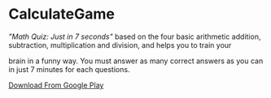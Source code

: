# CalculateGame

*"Math Quiz: Just in 7 seconds"* based on the four basic arithmetic addition, subtraction, multiplication and division, and helps you to train your

brain in a funny way. You must answer as many correct answers as you can in just 7 minutes for each questions.

[Download From Google Play](https://play.google.com/store/apps/details?id=com.byrm.asuspc.quickcalculategame&hl=trm)
